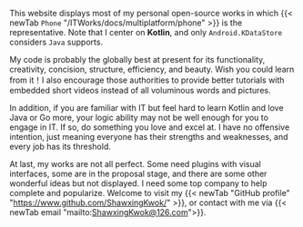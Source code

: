 This website displays most of my personal open-source works in which {{< newTab `Phone` "/ITWorks/docs/multiplatform/phone" >}}
is the representative. Note that I center on **Kotlin**, and only `Android.KDataStore` considers `Java` supports.

My code is probably the globally best at present for its functionality, creativity, concision, structure, efficiency,
and beauty. Wish you could learn from it！I also encourage those authorities to provide better tutorials with embedded
short videos instead of all voluminous words and pictures.

In addition, if you are familiar with IT but feel hard to learn Kotlin and love Java or Go more, your logic
ability may not be well enough for you to engage in IT. If so, do something you love and excel
at. I have no offensive intention, just meaning everyone has their strengths and weaknesses, and every
job has its threshold.

At last, my works are not all perfect. Some need plugins with visual interfaces, some are in the proposal stage, and there are
some other wonderful ideas but not displayed. I need some top company to help complete and popularize. Welcome to visit my
{{< newTab "GitHub profile" "https://www.github.com/ShawxingKwok/" >}}, or contact with me via
{{< newTab email "mailto:ShawxingKwok@126.com">}}.